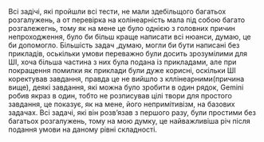 Всі задічі, які пройшли всі тести, не мали здебільщого багатьох розгалужень, а от перевірка на колінеарність мала під собою багато розгалежегнь, тому як на мене це було однією з головних причин непроходження, було би більш краще написати всі нюанси, думаю, це би допомогло. Більшість задач ,думаю, могли би бути написані без прикладів, оськільки умови переважно були досить зрозумілими для ШІ, хоча більша частина з них була подана із прикладами, але при покращення помилки як приклади були дуже корисні, оскільки ШІ коректував завдання, правда це не вийшло з кллінеарними(причина вище), деякі завдання, які можна було зробити в один рядок, Gemini робив якраз в один, тобто не розписував цілі твори для простого завдання, це показує, як на мене, його непримітивізм, на базових задачах. Всі задачі, які він розв’язав з першого разу, були простими без багатьох розгалужень, тому на мою думку, це найважливіша річ після подання умови на даному рівні складності.